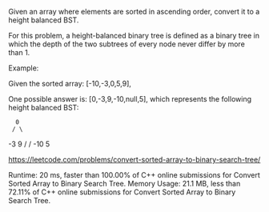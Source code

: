 Given an array where elements are sorted in ascending order, convert it to a height balanced BST.

For this problem, a height-balanced binary tree is defined as a binary tree in which the depth of the two subtrees of every node never differ by more than 1.

Example:

Given the sorted array: [-10,-3,0,5,9],

One possible answer is: [0,-3,9,-10,null,5], which represents the following height balanced BST:

      0
     / \
   -3   9
   /   /
 -10  5
 
 https://leetcode.com/problems/convert-sorted-array-to-binary-search-tree/
 
 Runtime: 20 ms, faster than 100.00% of C++ online submissions for Convert Sorted Array to Binary Search Tree.
Memory Usage: 21.1 MB, less than 72.11% of C++ online submissions for Convert Sorted Array to Binary Search Tree.
